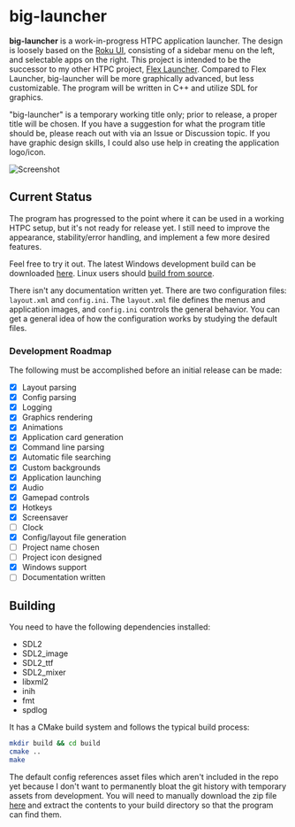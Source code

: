 # big-launcher
**big-launcher** is a work-in-progress HTPC application launcher. The design is loosely based on the [Roku UI](https://www.techhive.com/wp-content/uploads/2022/01/rokuui-100899030-orig.jpg), consisting of a sidebar menu on the left, and selectable apps on the right. This project is intended to be the successor to my other HTPC project, [Flex Launcher](https://github.com/complexlogic/flex-launcher). Compared to Flex Launcher, big-launcher will be more graphically advanced, but less customizable. The program will be written in C++ and utilize SDL for graphics.

"big-launcher" is a temporary working title only; prior to release, a proper title will be chosen. If you have a suggestion for what the program title should be, please reach out with via an Issue or Discussion topic. If you have graphic design skills, I could also use help in creating the application logo/icon.

![Screenshot](https://user-images.githubusercontent.com/95071366/210119196-7925ff34-cec6-4d5f-b580-ef59990e83a2.png)

## Current Status
The program has progressed to the point where it can be used in a working HTPC setup, but it's not ready for release yet. I still need to improve the appearance, stability/error handling, and implement a few more desired features.

Feel free to try it out. The latest Windows development build can be downloaded [here](https://github.com/user-attachments/files/19795906/Windows.build.zip). Linux users should [build from source](#building).

There isn't any documentation written yet. There are two configuration files: `layout.xml` and `config.ini`. The `layout.xml` file defines the menus and application images, and `config.ini` controls the general behavior. You can get a general idea of how the configuration works by studying the default files.

### Development Roadmap
The following must be accomplished before an initial release can be made:
- [x] Layout parsing
- [x] Config parsing
- [x] Logging
- [x] Graphics rendering
- [x] Animations
- [x] Application card generation
- [x] Command line parsing
- [x] Automatic file searching
- [x] Custom backgrounds
- [x] Application launching
- [x] Audio
- [x] Gamepad controls
- [x] Hotkeys
- [x] Screensaver
- [ ] Clock
- [x] Config/layout file generation
- [ ] Project name chosen
- [ ] Project icon designed
- [x] Windows support
- [ ] Documentation written

## Building
You need to have the following dependencies installed:
- SDL2
- SDL2_image
- SDL2_ttf
- SDL2_mixer
- libxml2
- inih
- fmt
- spdlog

It has a CMake build system and follows the typical build process:
```bash
mkdir build && cd build
cmake ..
make
```

The default config references asset files which aren't included in the repo yet because I don't want to permanently bloat the git history with temporary assets from development. You will need to manually download the zip file [here](https://github.com/complexlogic/big-launcher/files/10326572/assets.zip) and extract the contents to your build directory so that the program can find them.
